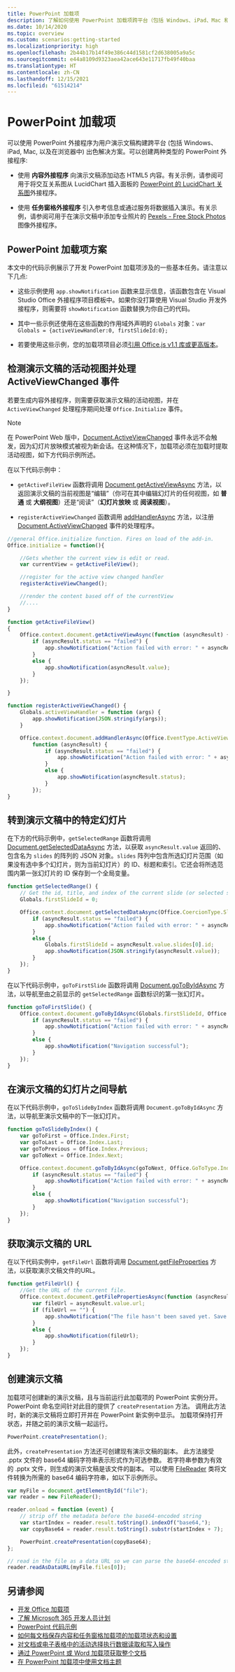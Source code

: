 ```yaml
---
title: PowerPoint 加载项
description: 了解如何使用 PowerPoint 加载项跨平台（包括 Windows、iPad、Mac 和浏览器）生成极具吸引力的解决方案，从而有效展示演示文稿。
ms.date: 10/14/2020
ms.topic: overview
ms.custom: scenarios:getting-started
ms.localizationpriority: high
ms.openlocfilehash: 2b44b17b14f49e386c44d1581cf2d638005a9a5c
ms.sourcegitcommit: e44a8109d9323aea42ace643e11717fb49f40baa
ms.translationtype: HT
ms.contentlocale: zh-CN
ms.lasthandoff: 12/15/2021
ms.locfileid: "61514214"
---
```

# <a name="powerpoint-add-ins"></a>PowerPoint 加载项

可以使用 PowerPoint 外接程序为用户演示文稿构建跨平台 (包括 Windows、iPad, Mac, 以及在浏览器中) 出色解决方案。可以创建两种类型的 PowerPoint 外接程序:

- 使用 **内容外接程序** 向演示文稿添加动态 HTML5 内容。有关示例，请参阅可用于将交互关系图从 LucidChart 插入面板的 [PowerPoint 的 LucidChart 关系图](https://appsource.microsoft.com/product/office/wa104380117)外接程序。

- 使用 **任务窗格外接程序** 引入参考信息或通过服务将数据插入演示。有关示例，请参阅可用于在演示文稿中添加专业照片的 [Pexels - Free Stock Photos](https://appsource.microsoft.com/product/office/wa104379997) 图像外接程序。

## <a name="powerpoint-add-in-scenarios"></a>PowerPoint 加载项方案

本文中的代码示例展示了开发 PowerPoint 加载项涉及的一些基本任务。请注意以下几点:

- 这些示例使用 `app.showNotification` 函数来显示信息，该函数包含在 Visual Studio Office 外接程序项目模板中。如果你没打算使用 Visual Studio 开发外接程序，则需要将 `showNotification` 函数替换为你自己的代码。

- 其中一些示例还使用在这些函数的作用域外声明的 `Globals` 对象：`var Globals = {activeViewHandler:0, firstSlideId:0};`

- 若要使用这些示例，您的加载项项目必须[引用 Office.js v1.1 库或更高版本](../develop/referencing-the-javascript-api-for-office-library-from-its-cdn.md)。

## <a name="detect-the-presentations-active-view-and-handle-the-activeviewchanged-event"></a>检测演示文稿的活动视图并处理 ActiveViewChanged 事件

若要生成内容外接程序，则需要获取演示文稿的活动视图，并在 `ActiveViewChanged` 处理程序期间处理 `Office.Initialize` 事件。

> [!NOTE]
> 在 PowerPoint Web 版中，[Document.ActiveViewChanged](/javascript/api/office/office.document) 事件永远不会触发，因为幻灯片放映模式被视为新会话。在这种情况下，加载项必须在加载时提取活动视图，如下方代码示例所述。

在以下代码示例中：

- `getActiveFileView` 函数将调用 [Document.getActiveViewAsync](/javascript/api/office/office.document#getActiveViewAsync_options__callback_) 方法，以返回演示文稿的当前视图是“编辑”（你可在其中编辑幻灯片的任何视图，如 **普通** 或 **大纲视图**）还是“阅读”（**幻灯片放映** 或 **阅读视图**）。

- `registerActiveViewChanged` 函数调用 [addHandlerAsync](/javascript/api/office/office.document#addHandlerAsync_eventType__handler__options__callback_) 方法，以注册 [Document.ActiveViewChanged](/javascript/api/office/office.document) 事件的处理程序。


```js
//general Office.initialize function. Fires on load of the add-in.
Office.initialize = function(){

    //Gets whether the current view is edit or read.
    var currentView = getActiveFileView();

    //register for the active view changed handler
    registerActiveViewChanged();

    //render the content based off of the currentView
    //....
}

function getActiveFileView()
{
    Office.context.document.getActiveViewAsync(function (asyncResult) {
        if (asyncResult.status == "failed") {
            app.showNotification("Action failed with error: " + asyncResult.error.message);
        }
        else {
            app.showNotification(asyncResult.value);
        }
    });

}

function registerActiveViewChanged() {
    Globals.activeViewHandler = function (args) {
        app.showNotification(JSON.stringify(args));
    }

    Office.context.document.addHandlerAsync(Office.EventType.ActiveViewChanged, Globals.activeViewHandler,
        function (asyncResult) {
            if (asyncResult.status == "failed") {
                app.showNotification("Action failed with error: " + asyncResult.error.message);
            }
            else {
                app.showNotification(asyncResult.status);
            }
        });
}
```

## <a name="navigate-to-a-particular-slide-in-the-presentation"></a>转到演示文稿中的特定幻灯片

在下方的代码示例中，`getSelectedRange` 函数将调用 [Document.getSelectedDataAsync](/javascript/api/office/office.document#getSelectedDataAsync_coercionType__options__callback_) 方法，以获取 `asyncResult.value` 返回的、包含名为 `slides` 的阵列的 JSON 对象。`slides` 阵列中包含所选幻灯片范围（如果没有选中多个幻灯片，则为当前幻灯片）的 ID、标题和索引。它还会将所选范围内第一张幻灯片的 ID 保存到一个全局变量。

```js
function getSelectedRange() {
    // Get the id, title, and index of the current slide (or selected slides) and store the first slide id */
    Globals.firstSlideId = 0;

    Office.context.document.getSelectedDataAsync(Office.CoercionType.SlideRange, function (asyncResult) {
        if (asyncResult.status == "failed") {
            app.showNotification("Action failed with error: " + asyncResult.error.message);
        }
        else {
            Globals.firstSlideId = asyncResult.value.slides[0].id;
            app.showNotification(JSON.stringify(asyncResult.value));
        }
    });
}
```

在以下代码示例中，`goToFirstSlide` 函数将调用 [Document.goToByIdAsync](/javascript/api/office/office.document#goToByIdAsync_id__goToType__options__callback_) 方法，以导航至由之前显示的 `getSelectedRange` 函数标识的第一张幻灯片。

```js
function goToFirstSlide() {
    Office.context.document.goToByIdAsync(Globals.firstSlideId, Office.GoToType.Slide, function (asyncResult) {
        if (asyncResult.status == "failed") {
            app.showNotification("Action failed with error: " + asyncResult.error.message);
        }
        else {
            app.showNotification("Navigation successful");
        }
    });
}
```

## <a name="navigate-between-slides-in-the-presentation"></a>在演示文稿的幻灯片之间导航

在以下代码示例中，`goToSlideByIndex` 函数将调用 `Document.goToByIdAsync` 方法，以导航至演示文稿中的下一张幻灯片。

```js
function goToSlideByIndex() {
    var goToFirst = Office.Index.First;
    var goToLast = Office.Index.Last;
    var goToPrevious = Office.Index.Previous;
    var goToNext = Office.Index.Next;

    Office.context.document.goToByIdAsync(goToNext, Office.GoToType.Index, function (asyncResult) {
        if (asyncResult.status == "failed") {
            app.showNotification("Action failed with error: " + asyncResult.error.message);
        }
        else {
            app.showNotification("Navigation successful");
        }
    });
}
```

## <a name="get-the-url-of-the-presentation"></a>获取演示文稿的 URL

在以下代码实例中，`getFileUrl` 函数将调用 [Document.getFileProperties](/javascript/api/office/office.document#getFilePropertiesAsync_options__callback_) 方法，以获取演示文稿文件的URL。

```js
function getFileUrl() {
    //Get the URL of the current file.
    Office.context.document.getFilePropertiesAsync(function (asyncResult) {
        var fileUrl = asyncResult.value.url;
        if (fileUrl == "") {
            app.showNotification("The file hasn't been saved yet. Save the file and try again");
        }
        else {
            app.showNotification(fileUrl);
        }
    });
}
```

## <a name="create-a-presentation"></a>创建演示文稿

加载项可创建新的演示文稿，且与当前运行此加载项的 PowerPoint 实例分开。 PowerPoint 命名空间针对此目的提供了 `createPresentation` 方法。 调用此方法时，新的演示文稿将立即打开并在 PowerPoint 新实例中显示。 加载项保持打开状态，并随之前的演示文稿一起运行。

```js
PowerPoint.createPresentation();
```

此外，`createPresentation` 方法还可创建现有演示文稿的副本。 此方法接受 .pptx 文件的 base64 编码字符串表示形式作为可选参数。 若字符串参数为有效的 .pptx 文件，则生成的演示文稿是该文件的副本。 可以使用 [FileReader](https://developer.mozilla.org/docs/Web/API/FileReader) 类将文件转换为所需的 base64 编码字符串，如以下示例所示。

```js
var myFile = document.getElementById("file");
var reader = new FileReader();

reader.onload = function (event) {
    // strip off the metadata before the base64-encoded string
    var startIndex = reader.result.toString().indexOf("base64,");
    var copyBase64 = reader.result.toString().substr(startIndex + 7);

    PowerPoint.createPresentation(copyBase64);
};

// read in the file as a data URL so we can parse the base64-encoded string
reader.readAsDataURL(myFile.files[0]);
```

## <a name="see-also"></a>另请参阅

- [开发 Office 加载项](../develop/develop-overview.md)
- [了解 Microsoft 365 开发人员计划](https://developer.microsoft.com/microsoft-365/dev-program)
- [PowerPoint 代码示例](https://developer.microsoft.com/office/gallery/?filterBy=Samples,PowerPoint)
- [如何每文档保存内容和任务窗格加载项的加载项状态和设置](../develop/persisting-add-in-state-and-settings.md#how-to-save-add-in-state-and-settings-per-document-for-content-and-task-pane-add-ins)
- [对文档或电子表格中的活动选择执行数据读取和写入操作](../develop/read-and-write-data-to-the-active-selection-in-a-document-or-spreadsheet.md)
- [通过 PowerPoint 或 Word 加载项获取整个文档](../powerpoint/get-the-whole-document-from-an-add-in-for-powerpoint.md)
- [在 PowerPoint 加载项中使用文档主题](use-document-themes-in-your-powerpoint-add-ins.md)
